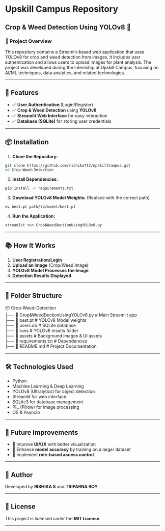 # Upskill Campus Repository

## Crop & Weed Detection Using YOLOv8 🌱

### 📁 Project Overview
This repository contains a Streamlit-based web application that uses YOLOv8 for crop and weed detection from images. It includes user authentication and allows users to upload images for plant analysis. The project was developed during the internship at Upskill Campus, focusing on AI/ML techniques, data analytics, and related technologies.

---

## 🚀 Features
- ✅ **User Authentication** (Login/Register)
- ✅ **Crop & Weed Detection** using **YOLOv8**
- ✅ **Streamlit Web Interface** for easy interaction
- ✅ **Database (SQLite)** for storing user credentials

---

## 📦 Installation

1. **Clone the Repository:**
```bash
git clone https://github.com/rishika712/upskillCampus.git
cd Crop-Weed-Detection
```

2. **Install Dependencies:**
```bash
pip install -r requirements.txt
```

3. **Download YOLOv8 Model Weights:** (Replace with the correct path)
```bash
mv best.pt path/to/model/best.pt
```

4. **Run the Application:**
```bash
streamlit run Crop&WeedDectionUsingYOLOv8.py
```

---

## 📚 How It Works
1. **User Registration/Login**
2. **Upload an Image** (Crop/Weed Image)
3. **YOLOv8 Model Processes the Image**
4. **Detection Results Displayed**

---

## 📂 Folder Structure

📦 Crop-Weed-Detection  
 ├── 📜 Crop&WeedDectionUsingYOLOv8.py  # Main Streamlit app  
 ├── 📜 best.pt                         # YOLOv8 Model weights  
 ├── 📜 users.db                        # SQLite database  
 ├── 📂 runs                             # YOLOv8 results folder  
 ├── 📂 assets                           # Background images & UI assets  
 ├── 📜 requirements.txt                 # Dependencies  
 ├── 📜 README.md                        # Project Documentation  

---

## 🛠️ Technologies Used
- Python
- Machine Learning & Deep Learning
- YOLOv8 (Ultralytics) for object detection
- Streamlit for web interface
- SQLite3 for database management
- PIL (Pillow) for image processing
- OS & Asyncio

---

## 🚀 Future Improvements
- 🔹 Improve **UI/UX** with better visualization
- 🔹 Enhance **model accuracy** by training on a larger dataset
- 🔹 Implement **role-based access control**

---

## 👥 Author
Developed by **RISHIKA S** and **TRIPARNA ROY**

---

## 📄 License
This project is licensed under the **MIT License**.

---

